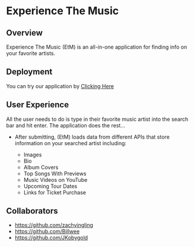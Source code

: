# Experience The Music

## Overview

Experience The Music (EtM) is an all-in-one application for finding info on your favorite artists.

## Deployment

You can try our application by [Clicking Here](https://billwee.github.io/Experience-The-Music/)

## User Experience

All the user needs to do is type in their favorite music artist into the search bar and hit enter. The application does the rest...

- After submitting, (EtM) loads data from different APIs that store information on your searched artist including:

  - Images
  - Bio
  - Album Covers
  - Top Songs With Previews
  - Music Videos on YouTube
  - Upcoming Tour Dates
  - Links for Ticket Purchase

## Collaborators

- https://github.com/zachyingling
- https://github.com/Billwee
- https://github.com/JKobygold
